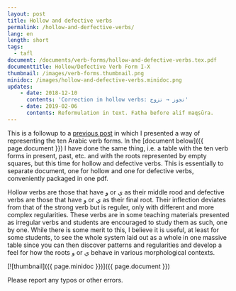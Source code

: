 ```yaml
---
layout: post
title: Hollow and defective verbs
permalink: /hollow-and-derfective-verbs/
lang: en
length: short
tags: 
  - tafl
document: /documents/verb-forms/hollow-and-defective-verbs.tex.pdf
documenttitle: Hollow/Defective Verb Form I-X
thumbnail: /images/verb-forms.thumbnail.png
minidoc: /images/hollow-and-defective-verbs.minidoc.png
updates: 
    - date: 2018-12-10
      contents: 'Correction in hollow verbs: تجوز → تزوج'
    - date: 2019-02-06
      contents: Reformulation in text. Fatha before alif maqṣūra.
---
```


This is a followup to a [previous post](/arabic-verb-forms/) in which I presented a way of representing the ten Arabic verb forms. In the [document below]({{ page.document }}) I have done the same thing, i.e. a table with the ten verb forms in present, past, etc. and with the roots represented by empty squares, but this time for hollow and defective verbs. This is essentially to separate document, one for hollow and one for defective verbs, conveniently packaged in one pdf.

Hollow verbs are those that have و or&nbsp;ي as their middle rood and defective verbs are those that have و or&nbsp;ي as their final root. Their inflection deviates from that of the strong verb but is reguler, only with different and more complex regularities. These verbs are in some teaching materials presented as irregular verbs and students are encouraged to study them as such, one by one. While there is some merit to this, I believe it is useful, at least for some students, to see the whole system laid out as a whole in one massive table since you can then discover patterns and regularities and develop a feel for how the roots و or&nbsp;ي behave in various morphological contexts.

[![thumbnail]({{ page.minidoc }})]({{ page.document }})

Please report any typos or other errors.

